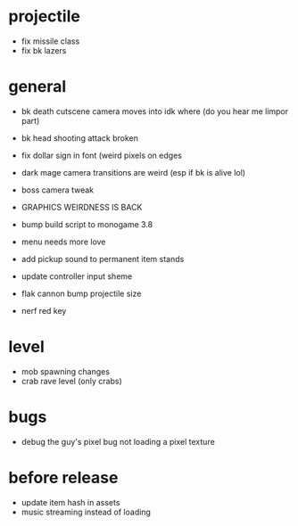 # projectile
* fix missile class
* fix bk lazers

# general

* bk death cutscene camera moves into idk where (do you hear me limpor part)
* bk head shooting attack broken

* fix dollar sign in font (weird pixels on edges
* dark mage camera transitions are weird (esp if bk is alive lol)
* boss camera tweak
* GRAPHICS WEIRDNESS IS BACK
* bump build script to monogame 3.8
* menu needs more love
* add pickup sound to permanent item stands
* update controller input sheme
* flak cannon bump projectile size
* nerf red key

# level
* mob spawning changes
* crab rave level (only crabs)

# bugs
* debug the guy's pixel bug not loading a pixel texture

# before release
* update item hash in assets
* music streaming instead of loading